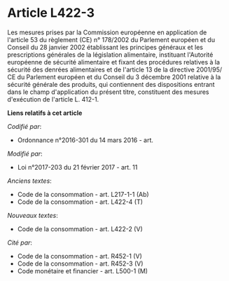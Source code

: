 # Article L422-3

Les mesures prises par la Commission européenne en application de l'article 53 du règlement (CE) n° 178/2002 du Parlement
européen et du Conseil du 28 janvier 2002 établissant les principes généraux et les prescriptions générales de la législation
alimentaire, instituant l'Autorité européenne de sécurité alimentaire et fixant des procédures relatives à la sécurité des
denrées alimentaires et de l'article 13 de la directive 2001/95/ CE du Parlement européen et du Conseil du 3 décembre 2001
relative à la sécurité générale des produits, qui contiennent des dispositions entrant dans le champ d'application du présent
titre, constituent des mesures d'exécution de l'article L. 412-1.

**Liens relatifs à cet article**

_Codifié par_:

  - Ordonnance n°2016-301 du 14 mars 2016 - art.

_Modifié par_:

  - Loi n°2017-203 du 21 février 2017 - art. 11

_Anciens textes_:

  - Code de la consommation - art. L217-1-1 (Ab)
  - Code de la consommation - art. L422-4 (T)

_Nouveaux textes_:

  - Code de la consommation - art. L422-2 (V)

_Cité par_:

  - Code de la consommation - art. R452-1 (V)
  - Code de la consommation - art. R452-3 (V)
  - Code monétaire et financier - art. L500-1 (M)
